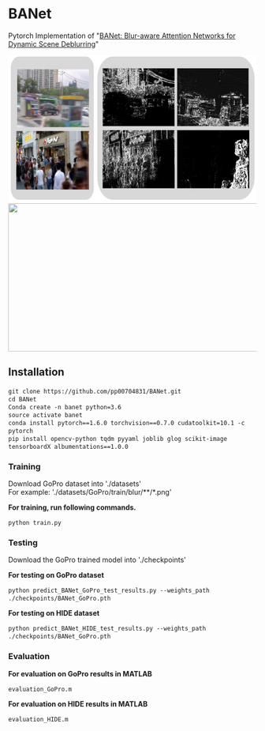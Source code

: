 # BANet
Pytorch Implementation of "[BANet: Blur-aware Attention Networks for Dynamic Scene Deblurring](https://arxiv.org/abs/2101.07518)"


<img src="./figure/Disentangle.png" width = "900" height = "300" div align=center />
<img src="./figure/Architecture" width = "900" height = "300" div align=center />


## Installation
```
git clone https://github.com/pp00704831/BANet.git
cd BANet
Conda create -n banet python=3.6
source activate banet
conda install pytorch==1.6.0 torchvision==0.7.0 cudatoolkit=10.1 -c pytorch
pip install opencv-python tqdm pyyaml joblib glog scikit-image tensorboardX albumentations==1.0.0
```

### **Training**
Download GoPro dataset into './datasets' </br>
For example: 
'./datasets/GoPro/train/blur/\*\*/\*.png'

**For training, run following commands.**
```
python train.py
```
### **Testing**
Download the GoPro trained model into './checkpoints'

**For testing on GoPro dataset**
```
python predict_BANet_GoPro_test_results.py --weights_path ./checkpoints/BANet_GoPro.pth 
```
**For testing on HIDE dataset**
```
python predict_BANet_HIDE_test_results.py --weights_path ./checkpoints/BANet_GoPro.pth 
```
### **Evaluation**
**For evaluation on GoPro results in MATLAB**
```
evaluation_GoPro.m
```
**For evaluation on HIDE results in MATLAB**
```
evaluation_HIDE.m
```
